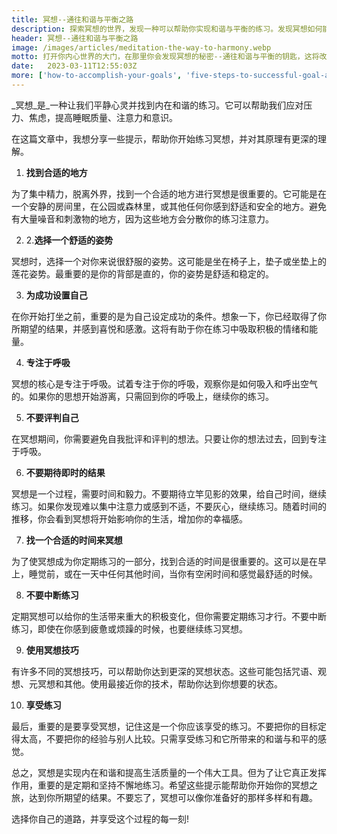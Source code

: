```yaml
---
title: 冥想--通往和谐与平衡之路
description: 探索冥想的世界，发现一种可以帮助你实现和谐与平衡的练习。发现冥想如何能改善你的身体和情感健康，并学习如何控制你的思想和管理你的注意力
header: 冥想--通往和谐与平衡之路
image: /images/articles/meditation-the-way-to-harmony.webp
motto: 打开你内心世界的大门，在那里你会发现冥想的秘密--通往和谐与平衡的钥匙，这将改变你的生活
date:	2023-03-11T12:55:03Z
more: ['how-to-accomplish-your-goals', 'five-steps-to-successful-goal-achievement']
---
```

_冥想_是_一种让我们平静心灵并找到内在和谐的练习。它可以帮助我们应对压力、焦虑，提高睡眠质量、注意力和意识。

在这篇文章中，我想分享一些提示，帮助你开始练习冥想，并对其原理有更深的理解。

1. **找到合适的地方**

为了集中精力，脱离外界，找到一个合适的地方进行冥想是很重要的。它可能是在一个安静的房间里，在公园或森林里，或其他任何你感到舒适和安全的地方。避免有大量噪音和刺激物的地方，因为这些地方会分散你的练习注意力。

2. 2.**选择一个舒适的姿势**

冥想时，选择一个对你来说很舒服的姿势。这可能是坐在椅子上，垫子或坐垫上的莲花姿势。最重要的是你的背部是直的，你的姿势是舒适和稳定的。

3. **为成功设置自己**

在你开始打坐之前，重要的是为自己设定成功的条件。想象一下，你已经取得了你所期望的结果，并感到喜悦和感激。这将有助于你在练习中吸取积极的情绪和能量。

4. **专注于呼吸**

冥想的核心是专注于呼吸。试着专注于你的呼吸，观察你是如何吸入和呼出空气的。如果你的思想开始游离，只需回到你的呼吸上，继续你的练习。

5. **不要评判自己**

在冥想期间，你需要避免自我批评和评判的想法。只要让你的想法过去，回到专注于呼吸。

6. **不要期待即时的结果**

冥想是一个过程，需要时间和毅力。不要期待立竿见影的效果，给自己时间，继续练习。如果你发现难以集中注意力或感到不适，不要灰心，继续练习。随着时间的推移，你会看到冥想将开始影响你的生活，增加你的幸福感。

7. **找一个合适的时间来冥想**

为了使冥想成为你定期练习的一部分，找到合适的时间是很重要的。这可以是在早上，睡觉前，或在一天中任何其他时间，当你有空闲时间和感觉最舒适的时候。

8. **不要中断练习**

定期冥想可以给你的生活带来重大的积极变化，但你需要定期练习才行。不要中断练习，即使在你感到疲惫或烦躁的时候，也要继续练习冥想。

9. **使用冥想技巧**

有许多不同的冥想技巧，可以帮助你达到更深的冥想状态。这些可能包括咒语、观想、元冥想和其他。使用最接近你的技术，帮助你达到你想要的状态。

10. **享受练习**

最后，重要的是要享受冥想，记住这是一个你应该享受的练习。不要把你的目标定得太高，不要把你的经验与别人比较。只需享受练习和它所带来的和谐与和平的感觉。

  
总之，冥想是实现内在和谐和提高生活质量的一个伟大工具。但为了让它真正发挥作用，重要的是定期和坚持不懈地练习。希望这些提示能帮助你开始你的冥想之旅，达到你所期望的结果。不要忘了，冥想可以像你准备好的那样多样和有趣。


选择你自己的道路，并享受这个过程的每一刻!
